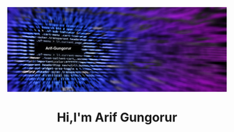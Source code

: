 <img src="https://github.com/arif-gungorur/arif-gungorur/blob/main/banner.jpeg?raw=true">

<h1 align="center">Hi,I'm Arif Gungorur</h1>
